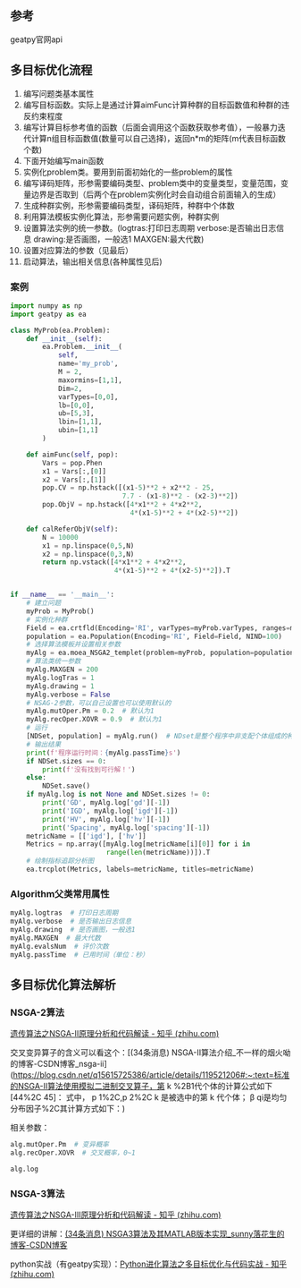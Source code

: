 ## 参考

geatpy官网api

## 多目标优化流程

1. 编写问题类基本属性
2. 编写目标函数。实际上是通过计算aimFunc计算种群的目标函数值和种群的违反约束程度
3. 编写计算目标参考值的函数（后面会调用这个函数获取参考值），一般暴力迭代计算n组目标函数值(数量可以自己选择)，返回n*m的矩阵(m代表目标函数个数)
4. 下面开始编写main函数
5. 实例化problem类。要用到前面初始化的一些problem的属性
6. 编写译码矩阵，形参需要编码类型、problem类中的变量类型，变量范围，变量边界是否取到（后两个在problem实例化时会自动组合前面输入的生成）
7. 生成种群实例，形参需要编码类型，译码矩阵，种群中个体数
8. 利用算法模板实例化算法，形参需要问题实例，种群实例
9. 设置算法实例的统一参数。(logtras:打印日志周期  verbose:是否输出日志信息   drawing:是否画图，一般选1   MAXGEN:最大代数)
10. 设置对应算法的参数（见最后）
11. 启动算法，输出相关信息(各种属性见后)

### 案例

```python
import numpy as np
import geatpy as ea

class MyProb(ea.Problem):
    def __init__(self):
        ea.Problem.__init__(
            self,
            name='my_prob',
            M = 2,
            maxormins=[1,1],
            Dim=2,
            varTypes=[0,0],
            lb=[0,0],
            ub=[5,3],
            lbin=[1,1],
            ubin=[1,1]
        )

    def aimFunc(self, pop):
        Vars = pop.Phen
        x1 = Vars[:,[0]]
        x2 = Vars[:,[1]]
        pop.CV = np.hstack([(x1-5)**2 + x2**2 - 25,
                            7.7 - (x1-8)**2 - (x2-3)**2])
        pop.ObjV = np.hstack([4*x1**2 + 4*x2**2,
                              4*(x1-5)**2 + 4*(x2-5)**2])

    def calReferObjV(self):
        N = 10000
        x1 = np.linspace(0,5,N)
        x2 = np.linspace(0,3,N)
        return np.vstack([4*x1**2 + 4*x2**2,
                          4*(x1-5)**2 + 4*(x2-5)**2]).T


if __name__ == '__main__':
    # 建立问题
    myProb = MyProb()
    # 实例化种群
    Field = ea.crtfld(Encoding='RI', varTypes=myProb.varTypes, ranges=myProb.ranges, borders=myProb.borders)
    population = ea.Population(Encoding='RI', Field=Field, NIND=100)
    # 选择算法模板并设置相关参数
    myAlg = ea.moea_NSGA2_templet(problem=myProb, population=population)
    # 算法类统一参数
    myAlg.MAXGEN = 200
    myAlg.logTras = 1
    myAlg.drawing = 1
    myAlg.verbose = False
    # NSAG-2参数，可以自己设置也可以使用默认的
    myAlg.mutOper.Pm = 0.2  # 默认为1
    myAlg.recOper.XOVR = 0.9  # 默认为1
    # 运行
    [NDSet, population] = myAlg.run()  # NDset是整个程序中非支配个体组成的种群，有population类所有属性
    # 输出结果
    print(f'程序运行时间：{myAlg.passTime}s')
    if NDSet.sizes == 0:
        print(f'没有找到可行解！')
    else:
        NDSet.save()
    if myAlg.log is not None and NDSet.sizes != 0:
        print('GD', myAlg.log['gd'][-1])
        print('IGD', myAlg.log['igd'][-1])
        print('HV', myAlg.log['hv'][-1])
        print('Spacing', myAlg.log['spacing'][-1])
    metricName = [['igd'], ['hv']]
    Metrics = np.array([myAlg.log[metricName[i][0]] for i in
                        range(len(metricName))]).T
    # 绘制指标追踪分析图
    ea.trcplot(Metrics, labels=metricName, titles=metricName)
```

### Algorithm父类常用属性

```python
myAlg.logtras  # 打印日志周期  
myAlg.verbose  # 是否输出日志信息   
myAlg.drawing  # 是否画图，一般选1
myAlg.MAXGEN  # 最大代数
myAlg.evalsNum  # 评价次数
myAlg.passTime  # 已用时间（单位：秒）
```

## 多目标优化算法解析

### NSGA-2算法

[遗传算法之NSGA-Ⅱ原理分析和代码解读 - 知乎 (zhihu.com)](https://zhuanlan.zhihu.com/p/144807879)

交叉变异算子的含义可以看这个：[(34条消息) NSGA-II算法介绍_不一样的烟火呦的博客-CSDN博客_nsga-ii](https://blog.csdn.net/q15615725386/article/details/119521206#:~:text=标准的NSGA-II算法使用模拟二进制交叉算子，第 k %2B1代个体的计算公式如下 [44%2C 45]： 式中， p 1%2C,p 2%2C k 是被选中的第 k 代个体； β qi是均匀分布因子%2C其计算方式如下：)

相关参数：

```python
alg.mutOper.Pm  # 变异概率
alg.recOper.XOVR  # 交叉概率，0~1

alg.log
```

### NSGA-3算法

[遗传算法之NSGA-III原理分析和代码解读 - 知乎 (zhihu.com)](https://zhuanlan.zhihu.com/p/146618031)

更详细的讲解：[(34条消息) NSGA3算法及其MATLAB版本实现_sunny落花生的博客-CSDN博客](https://blog.csdn.net/wayjj/article/details/78954506)

python实战（有geatpy实现）：[Python进化算法之多目标优化与代码实战 - 知乎 (zhihu.com)](https://zhuanlan.zhihu.com/p/138127772)

